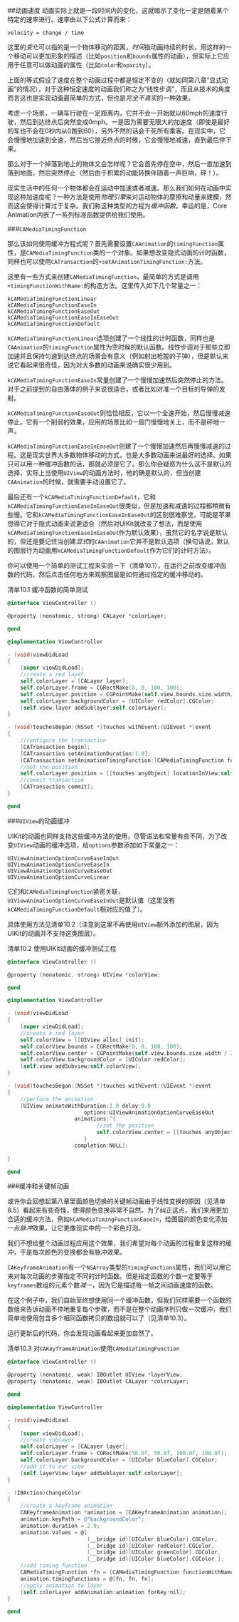 ##动画速度
动画实际上就是一段时间内的变化，这就暗示了变化一定是随着某个特定的速率进行。速率由以下公式计算而来：

    velocity = change / time

这里的*变化*可以指的是一个物体移动的距离，*时间*指动画持续的时长，用这样的一个移动可以更加形象的描述（比如`position`和`bounds`属性的动画），但实际上它应用于任意可以做动画的属性（比如`color`和`opacity`）。

上面的等式假设了速度在整个动画过程中都是恒定不变的（就如同第八章“显式动画”的情况），对于这种恒定速度的动画我们称之为“线性步调”，而且从技术的角度而言这也是实现动画最简单的方式，但也是*完全不真实*的一种效果。

考虑一个场景，一辆车行驶在一定距离内，它并不会一开始就以60mph的速度行驶，然后到达终点后突然变成0mph。一是因为需要无限大的加速度（即使是最好的车也不会在0秒内从0跑到60），另外不然的话会干死所有乘客。在现实中，它会慢慢地加速到全速，然后当它接近终点的时候，它会慢慢地减速，直到最后停下来。

那么对于一个掉落到地上的物体又会怎样呢？它会首先停在空中，然后一直加速到落到地面，然后突然停止（然后由于积累的动能转换伴随着一声巨响，砰！）。

现实生活中的任何一个物体都会在运动中加速或者减速。那么我们如何在动画中实现这种加速度呢？一种方法是使用*物理引擎*来对运动物体的摩擦和动量来建模，然而这会使得计算过于复杂。我们称这种类型的方程为*缓冲函数*，幸运的是，Core Animation内嵌了一系列标准函数提供给我们使用。

###`CAMediaTimingFunction`

那么该如何使用缓冲方程式呢？首先需要设置`CAAnimation`的`timingFunction`属性，是`CAMediaTimingFunction`类的一个对象。如果想改变隐式动画的计时函数，同样也可以使用`CATransaction`的`+setAnimationTimingFunction:`方法。

这里有一些方式来创建`CAMediaTimingFunction`，最简单的方式是调用`+timingFunctionWithName:`的构造方法。这里传入如下几个常量之一：

    kCAMediaTimingFunctionLinear 
    kCAMediaTimingFunctionEaseIn 
    kCAMediaTimingFunctionEaseOut 
    kCAMediaTimingFunctionEaseInEaseOut
    kCAMediaTimingFunctionDefault
    
`kCAMediaTimingFunctionLinear`选项创建了一个线性的计时函数，同样也是`CAAnimation`的`timingFunction`属性为空时候的默认函数。线性步调对于那些立即加速并且保持匀速到达终点的场景会有意义（例如射出枪膛的子弹），但是默认来说它看起来很奇怪，因为对大多数的动画来说确实很少用到。

`kCAMediaTimingFunctionEaseIn`常量创建了一个慢慢加速然后突然停止的方法。对于之前提到的自由落体的例子来说很适合，或者比如对准一个目标的导弹的发射。

`kCAMediaTimingFunctionEaseOut`则恰恰相反，它以一个全速开始，然后慢慢减速停止。它有一个削弱的效果，应用的场景比如一扇门慢慢地关上，而不是砰地一声。

`kCAMediaTimingFunctionEaseInEaseOut`创建了一个慢慢加速然后再慢慢减速的过程。这是现实世界大多数物体移动的方式，也是大多数动画来说最好的选择。如果只可以用一种缓冲函数的话，那就必须是它了。那么你会疑惑为什么这不是默认的选择，实际上当使用`UIView`的动画方法时，他的确是默认的，但当创建`CAAnimation`的时候，就需要手动设置它了。

最后还有一个`kCAMediaTimingFunctionDefault`，它和`kCAMediaTimingFunctionEaseInEaseOut`很类似，但是加速和减速的过程都稍微有些慢。它和`kCAMediaTimingFunctionEaseInEaseOut`的区别很难察觉，可能是苹果觉得它对于隐式动画来说更适合（然后对UIKit就改变了想法，而是使用`kCAMediaTimingFunctionEaseInEaseOut`作为默认效果），虽然它的名字说是默认的，但还是要记住当创建*显式*的`CAAnimation`它并不是默认选项（换句话说，默认的图层行为动画用`kCAMediaTimingFunctionDefault`作为它们的计时方法）。

你可以使用一个简单的测试工程来实验一下（清单10.1），在运行之前改变缓冲函数的代码，然后点击任何地方来观察图层是如何通过指定的缓冲移动的。

清单10.1 缓冲函数的简单测试

```objective-c
@interface ViewController ()

@property (nonatomic, strong) CALayer *colorLayer;

@end

@implementation ViewController

- (void)viewDidLoad
{
    [super viewDidLoad];
    //create a red layer
    self.colorLayer = [CALayer layer];
    self.colorLayer.frame = CGRectMake(0, 0, 100, 100);
    self.colorLayer.position = CGPointMake(self.view.bounds.size.width/2.0, self.view.bounds.size.height/2.0);
    self.colorLayer.backgroundColor = [UIColor redColor].CGColor;
    [self.view.layer addSublayer:self.colorLayer];
}

- (void)touchesBegan:(NSSet *)touches withEvent:(UIEvent *)event
{
    //configure the transaction
    [CATransaction begin];
    [CATransaction setAnimationDuration:1.0];
    [CATransaction setAnimationTimingFunction:[CAMediaTimingFunction functionWithName:kCAMediaTimingFunctionEaseOut]];
    //set the position
    self.colorLayer.position = [[touches anyObject] locationInView:self.view];
    //commit transaction
    [CATransaction commit];
}

@end
```

###`UIView`的动画缓冲

UIKit的动画也同样支持这些缓冲方法的使用，尽管语法和常量有些不同，为了改变`UIView`动画的缓冲选项，给`options`参数添加如下常量之一：

    UIViewAnimationOptionCurveEaseInOut 
    UIViewAnimationOptionCurveEaseIn 
    UIViewAnimationOptionCurveEaseOut 
    UIViewAnimationOptionCurveLinear

它们和`CAMediaTimingFunction`紧密关联，`UIViewAnimationOptionCurveEaseInOut`是默认值（这里没有`kCAMediaTimingFunctionDefault`相对应的值了）。

具体使用方法见清单10.2（注意到这里不再使用`UIView`额外添加的图层，因为UIKit的动画并不支持这类图层）。

清单10.2 使用UIKit动画的缓冲测试工程

```objective-c
@interface ViewController ()

@property (nonatomic, strong) UIView *colorView;

@end

@implementation ViewController

- (void)viewDidLoad
{
    [super viewDidLoad];
    //create a red layer
    self.colorView = [[UIView alloc] init];
    self.colorView.bounds = CGRectMake(0, 0, 100, 100);
    self.colorView.center = CGPointMake(self.view.bounds.size.width / 2, self.view.bounds.size.height / 2);
    self.colorView.backgroundColor = [UIColor redColor];
    [self.view addSubview:self.colorView];
}

- (void)touchesBegan:(NSSet *)touches withEvent:(UIEvent *)event
{
    //perform the animation
    [UIView animateWithDuration:1.0 delay:0.0
                        options:UIViewAnimationOptionCurveEaseOut
                     animations:^{
                            //set the position
                            self.colorView.center = [[touches anyObject] locationInView:self.view];
                        }
                     completion:NULL];
    
}

@end
```

###缓冲和关键帧动画

或许你会回想起第八章里面颜色切换的关键帧动画由于线性变换的原因（见清单8.5）看起来有些奇怪，使得颜色变换非常不自然。为了纠正这点，我们来用更加合适的缓冲方法，例如`kCAMediaTimingFunctionEaseIn`，给图层的颜色变化添加一点*脉冲*效果，让它更像现实中的一个彩色灯泡。

我们不想给整个动画过程应用这个效果，我们希望对每个动画的过程重复这样的缓冲，于是每次颜色的变换都会有脉冲效果。

`CAKeyframeAnimation`有一个`NSArray`类型的`timingFunctions`属性，我们可以用它来对每次动画的步骤指定不同的计时函数。但是指定函数的个数一定要等于`keyframes`数组的元素个数*减一*，因为它是描述每一帧之间动画速度的函数。

在这个例子中，我们自始至终想使用同一个缓冲函数，但我们同样需要一个函数的数组来告诉动画不停地重复每个步骤，而不是在整个动画序列只做一次缓冲，我们简单地使用包含多个相同函数拷贝的数组就可以了（见清单10.3）。

运行更新后的代码，你会发现动画看起来更加自然了。

清单10.3 对`CAKeyframeAnimation`使用`CAMediaTimingFunction`

```objective-c
@interface ViewController ()

@property (nonatomic, weak) IBOutlet UIView *layerView;
@property (nonatomic, weak) IBOutlet CALayer *colorLayer;

@end

@implementation ViewController

- (void)viewDidLoad
{
    [super viewDidLoad];
    //create sublayer
    self.colorLayer = [CALayer layer];
    self.colorLayer.frame = CGRectMake(50.0f, 50.0f, 100.0f, 100.0f);
    self.colorLayer.backgroundColor = [UIColor blueColor].CGColor;
    //add it to our view
    [self.layerView.layer addSublayer:self.colorLayer];
}

- (IBAction)changeColor
{
    //create a keyframe animation
    CAKeyframeAnimation *animation = [CAKeyframeAnimation animation];
    animation.keyPath = @"backgroundColor";
    animation.duration = 2.0;
    animation.values = @[
                         (__bridge id)[UIColor blueColor].CGColor,
                         (__bridge id)[UIColor redColor].CGColor,
                         (__bridge id)[UIColor greenColor].CGColor,
                         (__bridge id)[UIColor blueColor].CGColor ];
    //add timing function
    CAMediaTimingFunction *fn = [CAMediaTimingFunction functionWithName: kCAMediaTimingFunctionEaseIn];
    animation.timingFunctions = @[fn, fn, fn];
    //apply animation to layer
    [self.colorLayer addAnimation:animation forKey:nil];
}

@end
```
